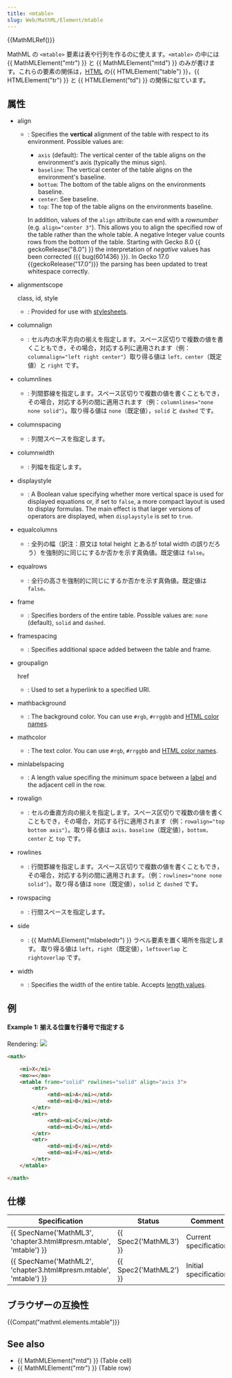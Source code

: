 ```yaml
---
title: <mtable>
slug: Web/MathML/Element/mtable
---
```

{{MathMLRef()}}

MathML の `<mtable>` 要素は表や行列を作るのに使えます。`<mtable>` の中には {{ MathMLElement("mtr") }} と {{ MathMLElement("mtd") }} のみが書けます。これらの要素の関係は，[HTML](/ja/docs/HTML) の{{ HTMLElement("table") }}，{{ HTMLElement("tr") }} と {{ HTMLElement("td") }} の関係に似ています。

## 属性

- align

  - : Specifies the **vertical** alignment of the table with respect to its environment.
    Possible values are:

    - `axis` (default): The vertical center of the table aligns on the environment's axis (typically the minus sign).
    - `baseline`: The vertical center of the table aligns on the environment's baseline.
    - `bottom`: The bottom of the table aligns on the environments baseline.
    - `center`: See baseline.
    - `top`: The top of the table aligns on the environments baseline.

    In addition, values of the `align` attribute can end with a _rownumber_ (e.g. `align="center 3"`). This allows you to align the specified row of the table rather than the whole table. A negative Integer value counts rows from the bottom of the table. Starting with Gecko 8.0 {{ geckoRelease("8.0") }} the interpretation of _negative_ values has been corrected ({{ bug(601436) }}). In Gecko 17.0 {{geckoRelease("17.0")}} the parsing has been updated to treat whitespace correctly.

- alignmentscope

  class, id, style

  - : Provided for use with [stylesheets](/ja/docs/CSS).

- columnalign
  - : セル内の水平方向の揃えを指定します。スペース区切りで複数の値を書くこともでき，その場合，対応する列に適用されます（例：`columnalign="left right center"`）取り得る値は `left，center`（既定値）と `right` です。
- columnlines
  - : 列間罫線を指定します。スペース区切りで複数の値を書くこともでき，その場合，対応する列の間に適用されます（例：`columnlines="none none solid"`）。取り得る値は `none`（既定値），`solid` と `dashed` です。
- columnspacing
  - : 列間スペースを指定します。
- columnwidth
  - : 列幅を指定します。
- displaystyle
  - : A Boolean value specifying whether more vertical space is used for displayed equations or, if set to `false`, a more compact layout is used to display formulas. The main effect is that larger versions of operators are displayed, when `displaystyle` is set to `true`.
- equalcolumns
  - : 全列の幅（訳注：原文は total height とあるが total width の誤りだろう）を強制的に同じにするか否かを示す真偽値。既定値は `false`。
- equalrows
  - : 全行の高さを強制的に同じにするか否かを示す真偽値。既定値は `false。`
- frame
  - : Specifies borders of the entire table. Possible values are: `none` (default), `solid` and `dashed`.
- framespacing
  - : Specifies additional space added between the table and frame.
- groupalign

  href

  - : Used to set a hyperlink to a specified URI.

- mathbackground
  - : The background color. You can use `#rgb`, `#rrggbb` and [HTML color names](/ja/docs/CSS/color_value#Color_Keywords).
- mathcolor
  - : The text color. You can use `#rgb`, `#rrggbb` and [HTML color names](/ja/docs/CSS/color_value#Color_Keywords).
- minlabelspacing
  - : A length value specifing the minimum space between a [label](/ja/docs/MathML/Element/mlabeledtr) and the adjacent cell in the row.
- rowalign
  - : セルの垂直方向の揃えを指定します。スペース区切りで複数の値を書くこともでき，その場合，対応する行に適用されます（例：`rowalign="top bottom axis"`）。取り得る値は `axis，baseline`（既定値），`bottom，center` と `top` です。
- rowlines
  - : 行間罫線を指定します。スペース区切りで複数の値を書くこともでき，その場合，対応する列の間に適用されます。（例：`rowlines="none none solid"`）。取り得る値は `none`（既定値），`solid` と `dashed` です。
- rowspacing
  - : 行間スペースを指定します。
- side
  - : {{ MathMLElement("mlabeledtr") }} ラベル要素を置く場所を指定します。 取り得る値は `left`，`right`（既定値），`leftoverlap` と `rightoverlap` です。
- width
  - : Specifies the width of the entire table. Accepts [length values](/ja/docs/MathML/Attributes/Values#Lengths).

## 例

#### Example 1: 揃える位置を行番号で指定する

Rendering: ![](mtable-1.png)

```html
<math>

    <mi>X</mi>
    <mo>=</mo>
    <mtable frame="solid" rowlines="solid" align="axis 3">
        <mtr>
             <mtd><mi>A</mi></mtd>
             <mtd><mi>B</mi></mtd>
        </mtr>
        <mtr>
             <mtd><mi>C</mi></mtd>
             <mtd><mi>D</mi></mtd>
        </mtr>
        <mtr>
             <mtd><mi>E</mi></mtd>
             <mtd><mi>F</mi></mtd>
        </mtr>
    </mtable>

</math>
```

## 仕様

| Specification                                                                            | Status                       | Comment               |
| ---------------------------------------------------------------------------------------- | ---------------------------- | --------------------- |
| {{ SpecName('MathML3', 'chapter3.html#presm.mtable', 'mtable') }} | {{ Spec2('MathML3') }} | Current specification |
| {{ SpecName('MathML2', 'chapter3.html#presm.mtable', 'mtable') }} | {{ Spec2('MathML2') }} | Initial specification |

## ブラウザーの互換性

{{Compat("mathml.elements.mtable")}}

## See also

- {{ MathMLElement("mtd") }} (Table cell)
- {{ MathMLElement("mtr") }} (Table row)
